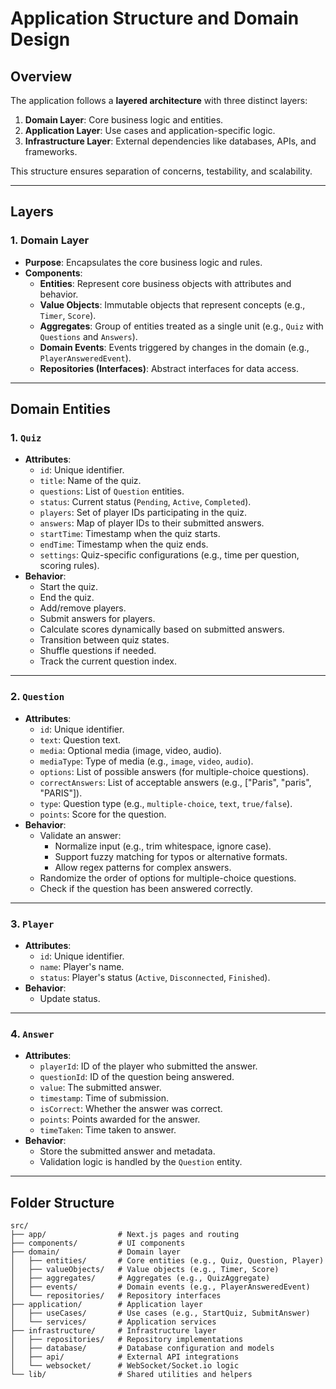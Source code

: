 # Application Structure and Domain Design

## Overview
The application follows a **layered architecture** with three distinct layers:
1. **Domain Layer**: Core business logic and entities.
2. **Application Layer**: Use cases and application-specific logic.
3. **Infrastructure Layer**: External dependencies like databases, APIs, and frameworks.

This structure ensures separation of concerns, testability, and scalability.

---

## Layers

### 1. Domain Layer
- **Purpose**: Encapsulates the core business logic and rules.
- **Components**:
  - **Entities**: Represent core business objects with attributes and behavior.
  - **Value Objects**: Immutable objects that represent concepts (e.g., `Timer`, `Score`).
  - **Aggregates**: Group of entities treated as a single unit (e.g., `Quiz` with `Questions` and `Answers`).
  - **Domain Events**: Events triggered by changes in the domain (e.g., `PlayerAnsweredEvent`).
  - **Repositories (Interfaces)**: Abstract interfaces for data access.

---

## Domain Entities

### 1. `Quiz`
- **Attributes**:
  - `id`: Unique identifier.
  - `title`: Name of the quiz.
  - `questions`: List of `Question` entities.
  - `status`: Current status (`Pending`, `Active`, `Completed`).
  - `players`: Set of player IDs participating in the quiz.
  - `answers`: Map of player IDs to their submitted answers.
  - `startTime`: Timestamp when the quiz starts.
  - `endTime`: Timestamp when the quiz ends.
  - `settings`: Quiz-specific configurations (e.g., time per question, scoring rules).
- **Behavior**:
  - Start the quiz.
  - End the quiz.
  - Add/remove players.
  - Submit answers for players.
  - Calculate scores dynamically based on submitted answers.
  - Transition between quiz states.
  - Shuffle questions if needed.
  - Track the current question index.

---

### 2. `Question`
- **Attributes**:
  - `id`: Unique identifier.
  - `text`: Question text.
  - `media`: Optional media (image, video, audio).
  - `mediaType`: Type of media (e.g., `image`, `video`, `audio`).
  - `options`: List of possible answers (for multiple-choice questions).
  - `correctAnswers`: List of acceptable answers (e.g., ["Paris", "paris", "PARIS"]).
  - `type`: Question type (e.g., `multiple-choice`, `text`, `true/false`).
  - `points`: Score for the question.
- **Behavior**:
  - Validate an answer:
    - Normalize input (e.g., trim whitespace, ignore case).
    - Support fuzzy matching for typos or alternative formats.
    - Allow regex patterns for complex answers.
  - Randomize the order of options for multiple-choice questions.
  - Check if the question has been answered correctly.

---

### 3. `Player`
- **Attributes**:
  - `id`: Unique identifier.
  - `name`: Player's name.
  - `status`: Player's status (`Active`, `Disconnected`, `Finished`).
- **Behavior**:
  - Update status.

---

### 4. `Answer`
- **Attributes**:
  - `playerId`: ID of the player who submitted the answer.
  - `questionId`: ID of the question being answered.
  - `value`: The submitted answer.
  - `timestamp`: Time of submission.
  - `isCorrect`: Whether the answer was correct.
  - `points`: Points awarded for the answer.
  - `timeTaken`: Time taken to answer.
- **Behavior**:
  - Store the submitted answer and metadata.
  - Validation logic is handled by the `Question` entity.

---

## Folder Structure

```plaintext
src/
├── app/                # Next.js pages and routing
├── components/         # UI components
├── domain/             # Domain layer
│   ├── entities/       # Core entities (e.g., Quiz, Question, Player)
│   ├── valueObjects/   # Value objects (e.g., Timer, Score)
│   ├── aggregates/     # Aggregates (e.g., QuizAggregate)
│   ├── events/         # Domain events (e.g., PlayerAnsweredEvent)
│   └── repositories/   # Repository interfaces
├── application/        # Application layer
│   ├── useCases/       # Use cases (e.g., StartQuiz, SubmitAnswer)
│   └── services/       # Application services
├── infrastructure/     # Infrastructure layer
│   ├── repositories/   # Repository implementations
│   ├── database/       # Database configuration and models
│   ├── api/            # External API integrations
│   └── websocket/      # WebSocket/Socket.io logic
└── lib/                # Shared utilities and helpers
```
